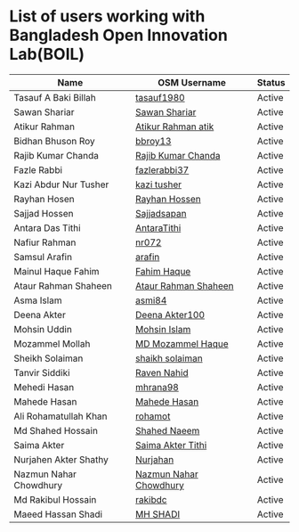 # List of users working with Bangladesh Open Innovation Lab(BOIL)


| Name                   | OSM Username                                                                            |Status                                       |
|------------------------|-----------------------------------------------------------------------------------------|---------------------------------------------|
| Tasauf A Baki Billah   | [tasauf1980](https://www.openstreetmap.org/user/tasauf1980)                             |Active                                       |
| Sawan Shariar          | [Sawan Shariar](https://www.openstreetmap.org/user/Sawan%20Shariar)                     |Active                                       |
| Atikur Rahman          | [Atikur Rahman atik](https://www.openstreetmap.org/user/Atikur%20Rahman%20atik)         |Active                                       |
| Bidhan Bhuson Roy      | [bbroy13](https://www.openstreetmap.org/user/bbroy13)                                   |Active                                       |
| Rajib Kumar Chanda     | [Rajib Kumar Chanda](https://www.openstreetmap.org/user/Rajib%20Kumar%20Chanda)         |Active                                       |
| Fazle Rabbi            | [fazlerabbi37](https://www.openstreetmap.org/user/fazlerabbi37)                         |Active                                       |
| Kazi Abdur Nur Tusher  | [kazi tusher](https://www.openstreetmap.org/user/kazi%20tusher)                         |Active                                       |
| Rayhan Hosen           | [Rayhan Hossen](https://www.openstreetmap.org/user/Rayhan%20Hossen)                     |Active                                       |
| Sajjad Hossen          | [Sajjadsapan](https://www.openstreetmap.org/user/Sajjadsapan)                           |Active                                       |
| Antara Das Tithi       | [AntaraTithi](https://www.openstreetmap.org/user/AntaraTithi)                           |Active                                       |
| Nafiur Rahman          | [nr072](https://www.openstreetmap.org/user/nr072)                                       |Active                                       |
| Samsul Arafin          | [arafin](https://www.openstreetmap.org/user/arafin)                                     |Active                                       |
| Mainul Haque Fahim     | [Fahim Haque](https://www.openstreetmap.org/user/Fahim%20Haque)                         |Active                                       |
| Ataur Rahman Shaheen   | [Ataur Rahman Shaheen](https://www.openstreetmap.org/user/Ataur%20Rahman%20Shaheen)     |Active                                       |
| Asma Islam             | [asmi84](https://www.openstreetmap.org/user/asmi84)                                     |Active                                       |
| Deena Akter            | [Deena Akter100](https://www.openstreetmap.org/user/Deena%20Akter100)                   |Active                                       |
| Mohsin Uddin           | [Mohsin Islam](https://www.openstreetmap.org/user/Mohsin%20Islam)                       |Active                                       |
| Mozammel Mollah        | [MD Mozammel Haque](https://www.openstreetmap.org/user/MD%20Mozammel%20Haque)           |Active                                       |
| Sheikh Solaiman        | [shaikh solaiman](https://www.openstreetmap.org/user/shaikh%20solaiman)                 |Active                                       |
| Tanvir Siddiki         | [Raven Nahid](https://www.openstreetmap.org/user/Raven%20Nahid)                         |Active                                       |
| Mehedi Hasan           | [mhrana98](https://www.openstreetmap.org/user/mhrana98)                                 |Active                                       |
| Mahede Hasan           | [Mahede Hasan](https://www.openstreetmap.org/user/Mahede%20Hasan)                       |Active                                       |
| Ali Rohamatullah Khan  | [rohamot](https://www.openstreetmap.org/user/rohamot)                                   |Active                                       |
| Md Shahed Hossain      | [Shahed Naeem](https://www.openstreetmap.org/user/Shahed%20Naeem)                       |Active                                       |
| Saima Akter            | [Saima Akter Tithi](https://www.openstreetmap.org/user/Saima%20Akter%20Tithi)           |Active                                       |
| Nurjahen Akter Shathy  | [Nurjahan](https://www.openstreetmap.org/user/Nurjahan)                                 |Active                                       |
| Nazmun Nahar Chowdhury | [Nazmun Nahar Chowdhury](https://www.openstreetmap.org/user/Nazmun%20Nahar%20Chowdhury) |Active                                       |
| Md Rakibul Hossain     | [rakibdc](https://www.openstreetmap.org/user/rakibdc)                                   |Active                                       |
| Maeed Hassan Shadi     | [MH SHADI](https://www.openstreetmap.org/user/MH%20SHADI)                               |Active                                       |
